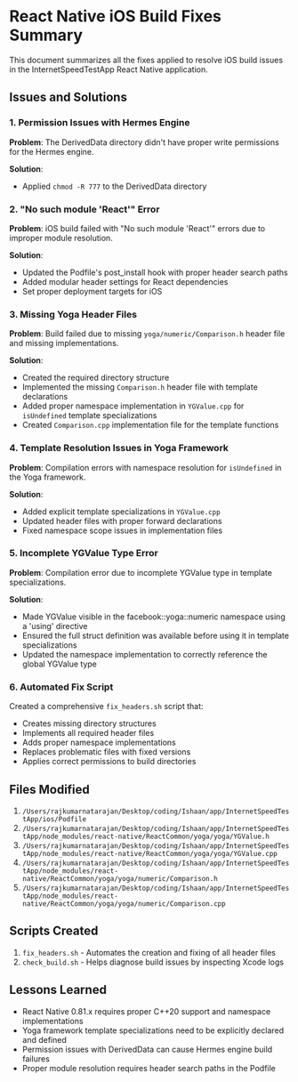 # React Native iOS Build Fixes Summary

This document summarizes all the fixes applied to resolve iOS build issues in the InternetSpeedTestApp React Native application.

## Issues and Solutions

### 1. Permission Issues with Hermes Engine

**Problem**: The DerivedData directory didn't have proper write permissions for the Hermes engine.

**Solution**:
- Applied `chmod -R 777` to the DerivedData directory

### 2. "No such module 'React'" Error

**Problem**: iOS build failed with "No such module 'React'" errors due to improper module resolution.

**Solution**:
- Updated the Podfile's post_install hook with proper header search paths
- Added modular header settings for React dependencies
- Set proper deployment targets for iOS

### 3. Missing Yoga Header Files

**Problem**: Build failed due to missing `yoga/numeric/Comparison.h` header file and missing implementations.

**Solution**:
- Created the required directory structure
- Implemented the missing `Comparison.h` header file with template declarations
- Added proper namespace implementation in `YGValue.cpp` for `isUndefined` template specializations
- Created `Comparison.cpp` implementation file for the template functions

### 4. Template Resolution Issues in Yoga Framework

**Problem**: Compilation errors with namespace resolution for `isUndefined` in the Yoga framework.

**Solution**:
- Added explicit template specializations in `YGValue.cpp`
- Updated header files with proper forward declarations
- Fixed namespace scope issues in implementation files

### 5. Incomplete YGValue Type Error

**Problem**: Compilation error due to incomplete YGValue type in template specializations.

**Solution**:
- Made YGValue visible in the facebook::yoga::numeric namespace using a 'using' directive
- Ensured the full struct definition was available before using it in template specializations
- Updated the namespace implementation to correctly reference the global YGValue type

### 6. Automated Fix Script

Created a comprehensive `fix_headers.sh` script that:
- Creates missing directory structures
- Implements all required header files
- Adds proper namespace implementations
- Replaces problematic files with fixed versions
- Applies correct permissions to build directories

## Files Modified

1. `/Users/rajkumarnatarajan/Desktop/coding/Ishaan/app/InternetSpeedTestApp/ios/Podfile`
2. `/Users/rajkumarnatarajan/Desktop/coding/Ishaan/app/InternetSpeedTestApp/node_modules/react-native/ReactCommon/yoga/yoga/YGValue.h`
3. `/Users/rajkumarnatarajan/Desktop/coding/Ishaan/app/InternetSpeedTestApp/node_modules/react-native/ReactCommon/yoga/yoga/YGValue.cpp`
4. `/Users/rajkumarnatarajan/Desktop/coding/Ishaan/app/InternetSpeedTestApp/node_modules/react-native/ReactCommon/yoga/yoga/numeric/Comparison.h`
5. `/Users/rajkumarnatarajan/Desktop/coding/Ishaan/app/InternetSpeedTestApp/node_modules/react-native/ReactCommon/yoga/yoga/numeric/Comparison.cpp`

## Scripts Created

1. `fix_headers.sh` - Automates the creation and fixing of all header files
2. `check_build.sh` - Helps diagnose build issues by inspecting Xcode logs

## Lessons Learned

- React Native 0.81.x requires proper C++20 support and namespace implementations
- Yoga framework template specializations need to be explicitly declared and defined
- Permission issues with DerivedData can cause Hermes engine build failures
- Proper module resolution requires header search paths in the Podfile
